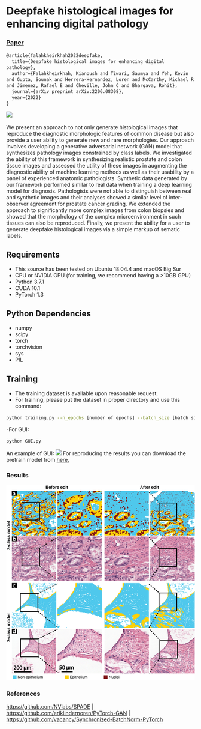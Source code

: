 # Deepfake histological images for enhancing digital pathology  
### [Paper](https://arxiv.org/abs/2206.08308)
```
@article{falahkheirkhah2022deepfake,
  title={Deepfake histological images for enhancing digital pathology},
  author={Falahkheirkhah, Kianoush and Tiwari, Saumya and Yeh, Kevin and Gupta, Sounak and Herrera-Hernandez, Loren and McCarthy, Michael R and Jimenez, Rafael E and Cheville, John C and Bhargava, Rohit},
  journal={arXiv preprint arXiv:2206.08308},
  year={2022}
}
```
<img src="imgs/Fig 1.tiff" width="800px"/>

We present an approach to not only generate histological images that reproduce the diagnostic morphologic features of common disease but also provide a user ability to generate new and rare morphologies.  Our approach involves developing a generative adversarial network (GAN) model that synthesizes pathology images constrained by class labels.  We investigated the ability of this framework in synthesizing realistic prostate and colon tissue images and assessed the utility of these images in augmenting the diagnostic ability of machine learning methods as well as their usability by a panel of experienced anatomic pathologists.  Synthetic data generated by our framework performed similar to real data when training a deep learning model for diagnosis. Pathologists were not able to distinguish between real and synthetic images and their analyses showed a similar level of inter-observer agreement for prostate cancer grading. We extended the approach to significantly more complex images from colon biopsies and showed that the morphology of the complex microenvironment in such tissues can also be reproduced.  Finally, we present the ability for a user to generate deepfake histological images via a simple markup of sematic labels.  

## Requirements
- This source has been tested on Ubuntu 18.04.4 and macOS Big Sur
- CPU or NVIDIA GPU (for training, we recommend having a >10GB GPU)
- Python 3.7.1 
- CUDA 10.1
- PyTorch 1.3

## Python Dependencies
- numpy
- scipy
- torch
- torchvision
- sys
- PIL

## Training 

- The training dataset is available upon reasonable request. 
- For training, please put the dataset in proper directory and use this command:
```bash
python training.py --n_epochs [number of epochs] --batch_size [batch size] --lr [learning rate] 
```
-For GUI:
```bash
python GUI.py
```
An example of GUI:
<img src="imgs/GUI.gif" width="800px"/>
For reproducing the results you can download the pretrain model from [here.](https://uofi.box.com/s/e8kawvar5z17hjc8bixwkfg2fsdoawkj)

### Results
<img src="imgs/merging.png" width="800px"/>

### References
https://github.com/NVlabs/SPADE |
https://github.com/eriklindernoren/PyTorch-GAN |
https://github.com/vacancy/Synchronized-BatchNorm-PyTorch
